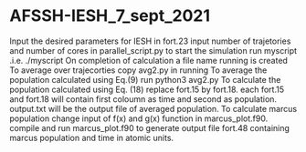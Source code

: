 # AFSSH-IESH_7_sept_2021
Input the desired parameters for IESH in fort.23
input number of trajetories and number of cores in parallel_script.py
to start the simulation run myscript .i.e. ./myscript
On completion of calculation a file name running is created
To average over trajecorties copy avg2.py in running
To average the population calculated using Eq.(9) run python3 avg2.py
To calculate the population calculated using Eq. (18) replace fort.15 by fort.18.
each fort.15 and fort.18 will contain first coloumn as time and second as population.
output.txt will be the output file of averaged population.
To calculate marcus population change input of f(x) and g(x) function in marcus_plot.f90.
compile and run marcus_plot.f90 to generate output file fort.48 containing marcus population and time in atomic units.
